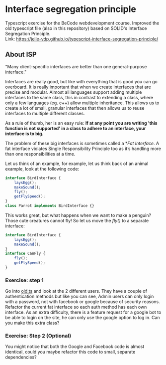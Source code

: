 # Interface segregation principle
Typescript exercise for the BeCode webdevelopment course. Improved the old typescript file (also in this repository) based on SOLID's Interface Segregation Principle.<br>
Link: https://jelle-vdp.github.io/typescript-interface-segregation-principle/

## About ISP
"Many client-specific interfaces are better than one general-purpose interface."

Interfaces are really good, but like with everything that is good you can go overboard. It is really important that when we create interfaces that are precise and modular. 
Almost all languages support adding multiple interfaces to the same class, this in contrast to extending a class, where only a few languages (eg. c++) allow multiple inheritance.
This allows us to create a lot of small, granular interfaces that then allows us to reuse interfaces to multiple different classes.

As a rule of thumb, her is an easy rule: **If at any point you are writing 'this function is not supported' in a class to adhere to an interface, your interface is to big.**

The problem of these big interfaces is sometimes called a **Fat Interface*. A fat interface violates Single Responsibility Principle too as it’s handling more than one responsibilities at a time.

Let us think of an example, for example, let us think back of an animal example, look at the following code:

```typescript
interface BirdInterface {
    laysEgg();
    makeSound();
    fly();
    getFlySpeed();
}
class Parrot implements BirdInterface {}
```

This works great, but what happens when we want to make a penguin? Those cute creatures cannot fly! So let us move the *fly()* to a separate interface:

```typescript
interface BirdInterface {
    laysEgg();
    makeSound();
}
interface CanFly {
    fly();
    getFlySpeed();
}
```

### Exercise: step 1
Go into [old.ts](old.ts) and look at the 2 different users. They have a couple of authentication methods but like you can see, Admin users can only login with a password, not with facebook or google because of security reasons.
Refactor the current fat interface so each auth method has each own interface.
As an extra difficulty, there is a feature request for a google bot to be able to login on the site, he can only use the google option to log in. Can you make this extra class?

### Exercise: Step 2 (Optional)
You might notice that both the Google and Facebook code is almost identical, could you maybe refactor this code to small, separate dependencies?
